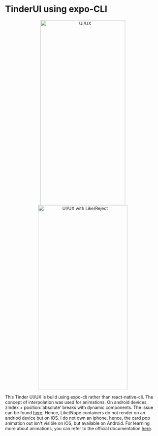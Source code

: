 # TinderUI using expo-CLI

<p align="center">
<img title="UI/UX" src="assets/readme/tinder.gif" width="275" height="600"><img title="UI/UX with Like/Reject" src="assets/readme/Tinder2.gif" width="290" height="600">
</p>


This Tinder UI/UX is build using expo-cli rather than react-native-cli. The concept of interpolation was used for animations. On android devices, zIndex + position:'absolute' breaks with dynamic components. The issue can be found [here](https://github.com/facebook/react-native/issues/8968). Hence, Like/Nope containers do not render on an andriod device but on iOS. I do not own an iphone, hence, the card pop animation out isn't visible on iOS, but available on Android. For learning more about animations, you can refer to the official documentation [here](https://reactnative.dev/docs/animations).


